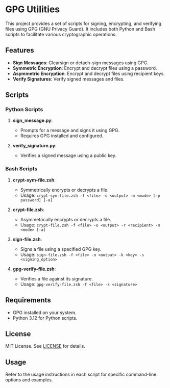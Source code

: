 # GPG Utilities

This project provides a set of scripts for signing, encrypting, and verifying files using GPG (GNU Privacy Guard). It includes both Python and Bash scripts to facilitate various cryptographic operations.

## Features

- **Sign Messages**: Clearsign or detach-sign messages using GPG.
- **Symmetric Encryption**: Encrypt and decrypt files using a password.
- **Asymmetric Encryption**: Encrypt and decrypt files using recipient keys.
- **Verify Signatures**: Verify signed messages and files.

## Scripts

### Python Scripts

1. **sign_message.py**: 
   - Prompts for a message and signs it using GPG.
   - Requires GPG installed and configured.

2. **verify_signature.py**: 
   - Verifies a signed message using a public key.

### Bash Scripts

1. **crypt-sym-file.zsh**: 
   - Symmetrically encrypts or decrypts a file.
   - Usage: `crypt-sym-file.zsh -f <file> -o <output> -m <mode> [-p password] [-a]`

2. **crypt-file.zsh**: 
   - Asymmetrically encrypts or decrypts a file.
   - Usage: `crypt-file.zsh -f <file> -o <output> -r <recipient> -m <mode> [-a]`

3. **sign-file.zsh**: 
   - Signs a file using a specified GPG key.
   - Usage: `sign-file.zsh -f <file> -o <output> -k <key> -s <signing_option>`

4. **gpg-verify-file.zsh**: 
   - Verifies a file against its signature.
   - Usage: `gpg-verify-file.zsh -f <file> -s <signature>`

## Requirements

- GPG installed on your system.
- Python 3.12 for Python scripts.

## License

MIT License. See [LICENSE](LICENSE) for details.

## Usage

Refer to the usage instructions in each script for specific command-line options and examples.
